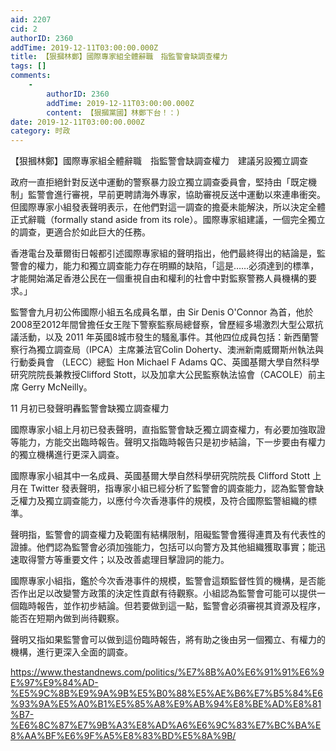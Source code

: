 ```yaml
---
aid: 2207
cid: 2
authorID: 2360
addTime: 2019-12-11T03:00:00.000Z
title: 【狠摑林鄭】國際專家組全體辭職　指監警會缺調查權力
tags: []
comments:
    -
        authorID: 2360
        addTime: 2019-12-11T03:00:00.000Z
        content: 【狠摑黨國】林鄭下台！：)
date: 2019-12-11T03:00:00.000Z
category: 时政
---
```


【狠摑林鄭】國際專家組全體辭職　指監警會缺調查權力　建議另設獨立調查

政府一直拒絕針對反送中運動的警察暴力設立獨立調查委員會，堅持由「既定機制」監警會進行審視，早前更聘請海外專家，協助審視反送中運動以來連串衝突。但國際專家小組發表聲明表示，在他們對這一調查的擔憂未能解決，所以決定全體正式辭職（formally stand aside from its role）。國際專家組建議，一個完全獨立的調查，更適合於如此巨大的任務。

香港電台及華爾街日報都引述國際專家組的聲明指出，他們最終得出的結論是，監警會的權力，能力和獨立調查能力存在明顯的缺陷，「這是……必須達到的標準，才能開始滿足香港公民在一個重視自由和權利的社會中對監察警務人員機構的要求。」

監警會九月初公佈國際小組五名成員名單，由 Sir Denis O'Connor 為首，他於2008至2012年間曾擔任女王陛下警察監察局總督察，曾歷經多場激烈大型公眾抗議活動，以及 2011 年英國8城市發生的騷亂事件。其他四位成員包括：新西蘭警察行為獨立調查局（IPCA）主席兼法官Colin Doherty、澳洲新南威爾斯州執法與行動委員會 （LECC）總監 Hon Michael F Adams QC、英國基爾大學自然科學研究院院長兼教授Clifford Stott，以及加拿大公民監察執法協會（CACOLE）前主席 Gerry McNeilly。

11 月初已發聲明轟監警會缺獨立調查權力

國際專家小組上月初已發表聲明，直指監警會缺乏獨立調查權力，有必要加強取證等能力，方能交出臨時報告。聲明又指臨時報告只是初步結論，下一步要由有權力的獨立機構進行更深入調查。

國際專家小組其中一名成員、英國基爾大學自然科學研究院院長 Clifford Stott 上月在 Twitter 發表聲明，指專家小組已經分析了監警會的調查能力，認為監警會缺乏權力及獨立調查能力，以應付今次香港事件的規模，及符合國際監警組織的標準。

聲明指，監警會的調查權力及範圍有結構限制，阻礙監警會獲得連貫及有代表性的證據。他們認為監警會必須加強能力，包括可以向警方及其他組織獲取事實；能迅速取得警方等重要文件；以及改善處理目擊證詞的能力。

國際專家小組指，鑑於今次香港事件的規模，監警會這類監督性質的機構，是否能否作出足以改變警方政策的決定性貢獻有待觀察。小組認為監警會可能可以提供一個臨時報告，並作初步結論。但若要做到這一點，監警會必須審視其資源及程序，能否在短期內做到尚待觀察。

聲明又指如果監警會可以做到這份臨時報告，將有助之後由另一個獨立、有權力的機構，進行更深入全面的調查。

https://www.thestandnews.com/politics/%E7%8B%A0%E6%91%91%E6%9E%97%E9%84%AD-%E5%9C%8B%E9%9A%9B%E5%B0%88%E5%AE%B6%E7%B5%84%E6%93%9A%E5%A0%B1%E5%85%A8%E9%AB%94%E8%BE%AD%E8%81%B7-%E6%8C%87%E7%9B%A3%E8%AD%A6%E6%9C%83%E7%BC%BA%E8%AA%BF%E6%9F%A5%E8%83%BD%E5%8A%9B/

